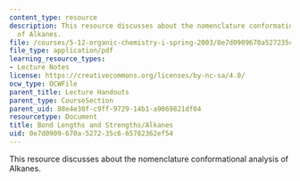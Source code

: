 ```yaml
---
content_type: resource
description: This resource discusses about the nomenclature conformational analysis
  of Alkanes.
file: /courses/5-12-organic-chemistry-i-spring-2003/0e7d0909670a527235c665782362ef54_05.pdf
file_type: application/pdf
learning_resource_types:
- Lecture Notes
license: https://creativecommons.org/licenses/by-nc-sa/4.0/
ocw_type: OCWFile
parent_title: Lecture Handouts
parent_type: CourseSection
parent_uid: 88e4e30f-c9ff-9729-14b1-a9069821df04
resourcetype: Document
title: Bond Lengths and Strengths/Alkanes
uid: 0e7d0909-670a-5272-35c6-65782362ef54
---
```

This resource discusses about the nomenclature conformational analysis of Alkanes.